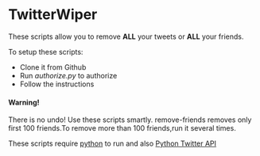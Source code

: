 # TwitterWiper

These scripts allow you to remove **ALL** your tweets or **ALL** your friends.

To setup these scripts:
* Clone it from Github
* Run *authorize.py* to authorize
* Follow the instructions

#### Warning!

There is no undo! Use these scripts smartly.
remove-friends removes only first 100 friends.To remove more than 100 friends,run it several times.

These scripts require [python](python.org) to run and also [Python Twitter API](https://pypi.python.org/pypi/twitter)
